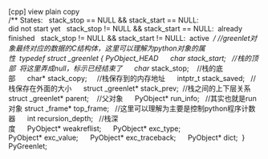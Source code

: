 [cpp] view plain copy /** States:   stack_stop == NULL && stack_start == NULL:
did not start yet   stack_stop != NULL && stack_start == NULL:  already
finished   stack_stop != NULL && stack_start != NULL:  active  **/
//greenlet对象最终对应的数据的C结构体，这里可以理解为python对象的属性  typedef struct _greenlet {
PyObject_HEAD      char* stack_start;   //栈的顶部  将这里弄成null，标示已经结束了      char*
stack_stop;    //栈的底部      char* stack_copy;     //栈保存到的内存地址      intptr_t
stack_saved;   //栈保存在外面的大小      struct _greenlet* stack_prev;  //栈之间的上下层关系
struct _greenlet* parent;    //父对象      PyObject* run_info;   //其实也就是run对象
struct _frame* top_frame;   //这里可以理解为主要是控制python程序计数器      int
recursion_depth;   //栈深度      PyObject* weakreflist;      PyObject* exc_type;
PyObject* exc_value;      PyObject* exc_traceback;      PyObject* dict;  }
PyGreenlet;

